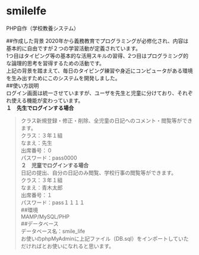 # smilelfe
PHP自作（学校教養システム）  

##作成した背景
2020年から義務教育でプログラミングが必修化され、内容は基本的に自由ですが２つの学習活動が定義されています。  
1つ目はタイピング等の基本的な活用スキルの習得、2つ目はプログラミング的な論理的思考を習得するための活動です。  
上記の背景を踏まえて、毎日のタイピング練習や身近にコンピュータがある環境を生み出すためにこのシステムを開発しました。  
##使い方説明  
ログイン画面は統一させていますが、ユーザを先生と児童に分けており、それぞれ使える機能が変わっています。  
**１　先生でログインする場合**  
>クラス新規登録・修正・削除、全児童の日記へのコメント・閲覧等ができます。  
クラス：３年１組  
なまえ：先生  
出席番号：０  
パスワード：pass0000  
**２　児童でログインする場合**  
>日記の提出、自分の日記のみ閲覧、学校行事の閲覧等ができます。  
クラス：３年１組  
なまえ：青木太郎  
出席番号：１  
パスワード：pass１１１１  
##環境  
MAMP/MySQL/PHP  
##データベース  
データベース名：smile_life  
お使いのphpMyAdminに上記ファイル（DB.sql）をインポートしていただければとお使いになれると思います。  
